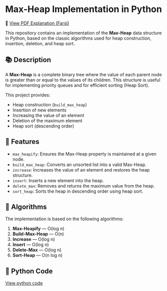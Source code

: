 # Max-Heap Implementation in Python

📄 [View PDF Explanation (Farsi)](Doc/Max-Heap.pdf)

This repository contains an implementation of the **Max-Heap** data structure in Python, based on the classic algorithms used for heap construction, insertion, deletion, and heap sort.

## 📚 Description

A **Max-Heap** is a complete binary tree where the value of each parent node is greater than or equal to the values of its children. This structure is useful for implementing priority queues and for efficient sorting (Heap Sort).

This project provides:

- Heap construction (`build_max_heap`)
- Insertion of new elements
- Increasing the value of an element
- Deletion of the maximum element
- Heap sort (descending order)

## 📌 Features

- `max_heapify`: Ensures the Max-Heap property is maintained at a given node.
- `build_max_heap`: Converts an unsorted list into a valid Max-Heap.
- `increase`: Increases the value of an element and restores the heap structure.
- `insert`: Inserts a new element into the heap.
- `delete_max`: Removes and returns the maximum value from the heap.
- `sort_heap`: Sorts the heap in descending order using heap sort.

## 🧠 Algorithms

The implementation is based on the following algorithms:

1. **Max-Heapify** — O(log n)
2. **Build-Max-Heap** — O(n)
3. **Increase** — O(log n)
4. **Insert** — O(log n)
5. **Delete-Max** — O(log n)
6. **Sort-Heap** — O(n log n)

## 🧾 Python Code

[View python code](MaxHeap.py)
